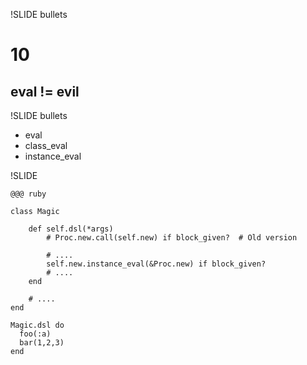 !SLIDE bullets
# 10 #
## eval != evil ##

!SLIDE bullets

* eval
* class_eval
* instance_eval

!SLIDE

	@@@ ruby

	class Magic

		def self.dsl(*args)
			# Proc.new.call(self.new) if block_given?  # Old version

			# ....
			self.new.instance_eval(&Proc.new) if block_given?
			# ....
		end

		# ....
	end
	
	Magic.dsl do
	  foo(:a)
	  bar(1,2,3)
	end